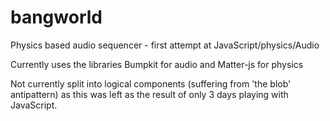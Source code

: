 # bangworld

Physics based audio sequencer - first attempt at JavaScript/physics/Audio

Currently uses the libraries Bumpkit for audio and Matter-js for physics

Not currently split into logical components (suffering from 'the blob' antipattern) as this was left as the result of only 3 days playing with JavaScript.
